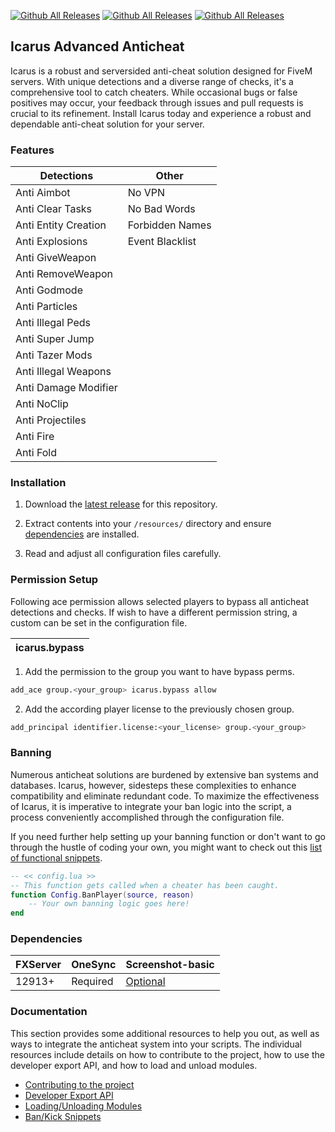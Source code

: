 [![Github All Releases](https://img.shields.io/github/license/EinS4ckZwiebeln/IcarusAdvancedAnticheat)]()
[![Github All Releases](https://img.shields.io/github/actions/workflow/status/EinS4ckZwiebeln/IcarusAdvancedAnticheat/release.yml)]()
[![Github All Releases](https://img.shields.io/github/downloads/EinS4ckZwiebeln/IcarusAdvancedAnticheat/total.svg)]()

## Icarus Advanced Anticheat

Icarus is a robust and serversided anti-cheat solution designed for FiveM servers. With unique detections and a diverse range of checks, it's a comprehensive tool to catch cheaters. While occasional bugs or false positives may occur, your feedback through issues and pull requests is crucial to its refinement. Install Icarus today and experience a robust and dependable anti-cheat solution for your server.

### Features

| Detections           | Other           |
| -------------------- | --------------- |
| Anti Aimbot          | No VPN          |
| Anti Clear Tasks     | No Bad Words    |
| Anti Entity Creation | Forbidden Names |
| Anti Explosions      | Event Blacklist |
| Anti GiveWeapon      |                 |
| Anti RemoveWeapon    |                 |
| Anti Godmode         |                 |
| Anti Particles       |                 |
| Anti Illegal Peds    |                 |
| Anti Super Jump      |                 |
| Anti Tazer Mods      |                 |
| Anti Illegal Weapons |                 |
| Anti Damage Modifier |                 |
| Anti NoClip          |                 |
| Anti Projectiles     |                 |
| Anti Fire            |                 |
| Anti Fold            |                 |

### Installation

1. Download the [latest release](https://github.com/EinS4ckZwiebeln/IcarusAdvancedAnticheat/releases) for this repository.

2. Extract contents into your `/resources/` directory and ensure [dependencies](https://github.com/EinS4ckZwiebeln/IcarusAdvancedAnticheat?tab=readme-ov-file#dependencies) are installed.

3. Read and adjust all configuration files carefully.

### Permission Setup

Following ace permission allows selected players to bypass all anticheat detections and checks.
If wish to have a different permission string, a custom can be set in the configuration file.

| icarus.bypass |
| ------------- |

1. Add the permission to the group you want to have bypass perms.

```bash
add_ace group.<your_group> icarus.bypass allow
```

2. Add the according player license to the previously chosen group.

```bash
add_principal identifier.license:<your_license> group.<your_group>
```

### Banning

Numerous anticheat solutions are burdened by extensive ban systems and databases. Icarus, however, sidesteps these complexities to enhance compatibility and eliminate redundant code. To maximize the effectiveness of Icarus, it is imperative to integrate your ban logic into the script, a process conveniently accomplished through the configuration file.

If you need further help setting up your banning function or don't want to go through the hustle of coding your own, you might want to check out this [list of functional snippets](https://github.com/EinS4ckZwiebeln/IcarusAdvancedAnticheat/blob/master/docs/BANNING.md).

```lua
-- << config.lua >>
-- This function gets called when a cheater has been caught.
function Config.BanPlayer(source, reason)
    -- Your own banning logic goes here!
end
```

### Dependencies

| FXServer | OneSync  | Screenshot-basic                                          |
| -------- | -------- | --------------------------------------------------------- |
| 12913+   | Required | [Optional](https://github.com/citizenfx/screenshot-basic) |

### Documentation

This section provides some additional resources to help you out, as well as ways to integrate the anticheat system into your scripts.
The individual resources include details on how to contribute to the project, how to use the developer export API, and how to load and unload modules.

-   [Contributing to the project](https://github.com/EinS4ckZwiebeln/IcarusAdvancedAnticheat/blob/master/docs/CONTRIBUTING.md)
-   [Developer Export API](https://github.com/EinS4ckZwiebeln/IcarusAdvancedAnticheat/blob/master/docs/EXPORTS.md)
-   [Loading/Unloading Modules](https://github.com/EinS4ckZwiebeln/IcarusAdvancedAnticheat/blob/master/docs/MODULES.md)
-   [Ban/Kick Snippets](https://github.com/EinS4ckZwiebeln/IcarusAdvancedAnticheat/blob/master/docs/BANNING.md)
